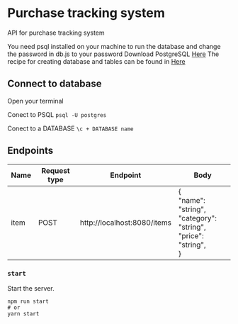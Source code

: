 # Purchase tracking system

API for purchase tracking system

You need psql installed on your machine to run the database and change the password in db.js to your password
Download PostgreSQL [Here](https://www.postgresql.org/download/)
The recipe for creating database and tables can be found in [Here](https://github.com/mobak88/purchase-tracking-system/blob/main/database.sql)

## Connect to database

Open your terminal

Conect to PSQL
`psql -U postgres`

Conect to a DATABASE
`\c + DATABASE name`

## Endpoints

| Name | Request type | Endpoint                    | Body                                                                                |
| ---- | ------------ | --------------------------- | ----------------------------------------------------------------------------------- |
| item | POST         | http://localhost:8080/items | {<br /> "name": "string",<br />"category": "string",<br />"price": "string",<br />} |

### `start`

Start the server.

```
npm run start
# or
yarn start
```
